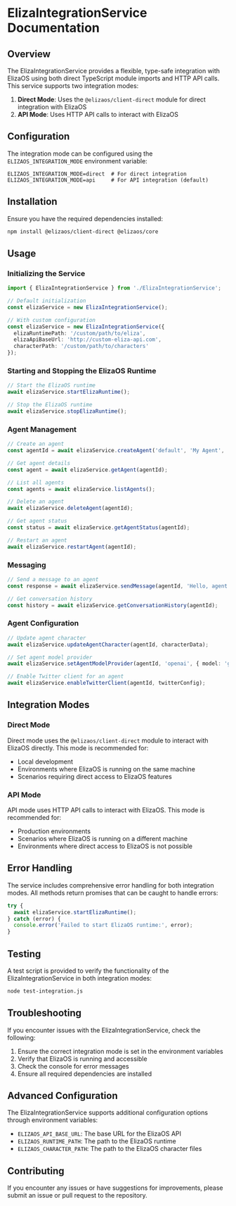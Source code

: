 # ElizaIntegrationService Documentation

## Overview

The ElizaIntegrationService provides a flexible, type-safe integration with ElizaOS using both direct TypeScript module imports and HTTP API calls. This service supports two integration modes:

1. **Direct Mode**: Uses the `@elizaos/client-direct` module for direct integration with ElizaOS
2. **API Mode**: Uses HTTP API calls to interact with ElizaOS

## Configuration

The integration mode can be configured using the `ELIZAOS_INTEGRATION_MODE` environment variable:

```
ELIZAOS_INTEGRATION_MODE=direct  # For direct integration
ELIZAOS_INTEGRATION_MODE=api     # For API integration (default)
```

## Installation

Ensure you have the required dependencies installed:

```bash
npm install @elizaos/client-direct @elizaos/core
```

## Usage

### Initializing the Service

```typescript
import { ElizaIntegrationService } from './ElizaIntegrationService';

// Default initialization
const elizaService = new ElizaIntegrationService();

// With custom configuration
const elizaService = new ElizaIntegrationService({
  elizaRuntimePath: '/custom/path/to/eliza',
  elizaApiBaseUrl: 'http://custom-eliza-api.com',
  characterPath: '/custom/path/to/characters'
});
```

### Starting and Stopping the ElizaOS Runtime

```typescript
// Start the ElizaOS runtime
await elizaService.startElizaRuntime();

// Stop the ElizaOS runtime
await elizaService.stopElizaRuntime();
```

### Agent Management

```typescript
// Create an agent
const agentId = await elizaService.createAgent('default', 'My Agent', 'A description of my agent');

// Get agent details
const agent = await elizaService.getAgent(agentId);

// List all agents
const agents = await elizaService.listAgents();

// Delete an agent
await elizaService.deleteAgent(agentId);

// Get agent status
const status = await elizaService.getAgentStatus(agentId);

// Restart an agent
await elizaService.restartAgent(agentId);
```

### Messaging

```typescript
// Send a message to an agent
const response = await elizaService.sendMessage(agentId, 'Hello, agent!');

// Get conversation history
const history = await elizaService.getConversationHistory(agentId);
```

### Agent Configuration

```typescript
// Update agent character
await elizaService.updateAgentCharacter(agentId, characterData);

// Set agent model provider
await elizaService.setAgentModelProvider(agentId, 'openai', { model: 'gpt-4' });

// Enable Twitter client for an agent
await elizaService.enableTwitterClient(agentId, twitterConfig);
```

## Integration Modes

### Direct Mode

Direct mode uses the `@elizaos/client-direct` module to interact with ElizaOS directly. This mode is recommended for:

- Local development
- Environments where ElizaOS is running on the same machine
- Scenarios requiring direct access to ElizaOS features

### API Mode

API mode uses HTTP API calls to interact with ElizaOS. This mode is recommended for:

- Production environments
- Scenarios where ElizaOS is running on a different machine
- Environments where direct access to ElizaOS is not possible

## Error Handling

The service includes comprehensive error handling for both integration modes. All methods return promises that can be caught to handle errors:

```typescript
try {
  await elizaService.startElizaRuntime();
} catch (error) {
  console.error('Failed to start ElizaOS runtime:', error);
}
```

## Testing

A test script is provided to verify the functionality of the ElizaIntegrationService in both integration modes:

```bash
node test-integration.js
```

## Troubleshooting

If you encounter issues with the ElizaIntegrationService, check the following:

1. Ensure the correct integration mode is set in the environment variables
2. Verify that ElizaOS is running and accessible
3. Check the console for error messages
4. Ensure all required dependencies are installed

## Advanced Configuration

The ElizaIntegrationService supports additional configuration options through environment variables:

- `ELIZAOS_API_BASE_URL`: The base URL for the ElizaOS API
- `ELIZAOS_RUNTIME_PATH`: The path to the ElizaOS runtime
- `ELIZAOS_CHARACTER_PATH`: The path to the ElizaOS character files

## Contributing

If you encounter any issues or have suggestions for improvements, please submit an issue or pull request to the repository.
